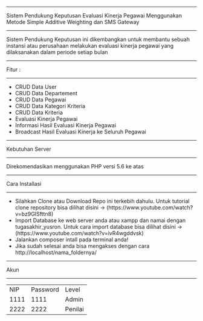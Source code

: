 *******************
Sistem Pendukung Keputusan Evaluasi Kinerja Pegawai Menggunakan Metode Simple Additive Weighting dan SMS Gateway
*******************

Sistem Pendukung Keputusan ini dikembangkan untuk membantu sebuah instansi atau perusahaan
melakukan evaluasi kinerja pegawai yang dilaksanakan dalam periode setiap bulan

*******************
Fitur :
*******************

<ul>
    <li>CRUD Data User</li>
    <li>CRUD Data Departement</li>
    <li>CRUD Data Pegawai</li>
    <li>CRUD Data Kategori Kriteria</li>
    <li>CRUD Data Kriteria</li>
    <li>Evaluasi Kinerja Pegawai</li>
    <li>Informasi Hasil Evaluasi Kinerja Pegawai</li>
    <li>Broadcast Hasil Evaluasi Kinerja ke Seluruh Pegawai</li>
</ul>

*******************
Kebutuhan Server
*******************

Direkomendasikan menggunakan PHP versi 5.6 ke atas

************
Cara Installasi
************

<ul>
    <li>
        Silahkan Clone atau Download Repo ini terkebih dahulu. Untuk tutorial clone repository
        bisa dilihat disini -> (https://www.youtube.com/watch?v=bz9GISfttn8)
    </li>
    <li>Import Database ke web server anda atau xampp dan namai dengan tugasakhir_yusron. Untuk cara import database bisa 
    dilihat disini -> (https://www.youtube.com/watch?v=ivR4wgddvsk)</li>
    <li>Jalankan composer intall pada terminal anda!</li>
    <li>Jika sudah selesai anda bisa mengakses dengan cara http://localhost/nama_foldernya/</li>
</ul>

*******
Akun
*******
<table>
    <tr>
        <td>NIP</td>
        <td>Password</td>
        <td>Level</td>
    </tr>
    <tr>
        <td>1111</td>
        <td>1111</td>
        <td>Admin</td>
    </tr>
    <tr>
        <td>2222</td>
        <td>2222</td>
        <td>Penilai</td>
    </tr>
</table>
